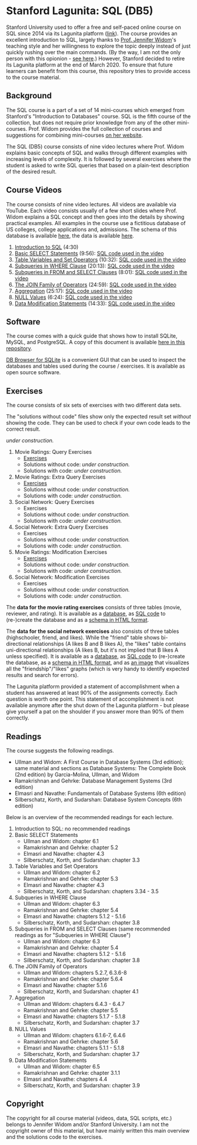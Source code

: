 # Stanford Lagunita: SQL (DB5)

Stanford University used to offer a free and self-paced online course on SQL since 2014 via its Lagunita platform ([link](https://lagunita.stanford.edu/courses/DB/SQL/SelfPaced/course/)). The course provides an excellent introduction to SQL, largely thanks to [Prof. Jennifer Widom](https://profiles.stanford.edu/jennifer-widom)'s teaching style and her willingness to explore the topic deeply instead of just quickly rushing over the main commands. (By the way, I am not the only person with this opionion - [see here](https://towardsdatascience.com/how-i-went-from-zero-coding-skills-to-data-scientist-in-6-months-c2207b65f2f3).) However, Stanford decided to retire its Lagunita platform at the end of March 2020. To ensure that future learners can benefit from this course, this repository tries to provide access to the course material.

## Background

The SQL course is a part of a set of 14 mini-courses which emerged from Stanford's "Introduction to Databases" course. SQL is the fifth course of the collection, but does not require prior knowledge from any of the other mini-courses. Prof. Widom provides the full collection of courses and suggestions for combining mini-courses [on her website](https://cs.stanford.edu/people/widom/DB-mooc.html).

The SQL (DB5) course consists of nine video lectures where Prof. Widom explains basic concepts of SQL and walks through different examples with increasing levels of complexity. It is followed by several exercises where the student is asked to write SQL queries that based on a plain-text description of the desired result.

## Course Videos

The course consists of nine video lectures. All videos are available via YouTube. Each video consists usually of a few short slides where Prof. Widom explains a SQL concept and then goes into the details by showing practical examples. All examples in the course use a fictitious database of US colleges, college applications and, admissions. The schema of this database is available [here](lectures/lecture_schema.sql), the data is available [here](lectures/lecture_data.sql).

1. [Introduction to SQL](https://www.youtube.com/watch?v=wxFmiRwXcQY) (4:30)
2. [Basic SELECT Statements](https://www.youtube.com/watch?v=4IxirOdp6bw) (9:56): [SQL code used in the video](lectures/2_Select.sql)
3. [Table Variables and Set Operators](https://www.youtube.com/watch?v=thcqxTlSAmw) (10:32): [SQL code used in the video](lectures/3_TableVarsSetOps.sql)
4. [Subqueries in WHERE Clause](https://www.youtube.com/watch?v=IJPXosPGLTU) (20:13): [SQL code used in the video](lectures/4_SubqueriesWhere.sql)
5. [Subqueries in FROM and SELECT Clauses](https://www.youtube.com/watch?v=8OCAxk1Rybg) (8:01): [SQL code used in the video](lectures/5_SubqueriesFromSelect.sql)
6. [The JOIN Family of Operators](https://www.youtube.com/watch?v=oXd4mTA86MI) (24:59): [SQL code used in the video](lectures/6_JoinOperators.sql)
7. [Aggregation](https://www.youtube.com/watch?v=428B57dOxcE) (25:17): [SQL code used in the video](lectures/7_SQLAggregation.sql)
8. [NULL Values](https://www.youtube.com/watch?v=qdR2z_Ws56k) (6:24): [SQL code used in the video](lectures/8_SQLNulls.sql)
9. [Data Modification Statements](https://www.youtube.com/watch?v=qKNb8YQYTZg) (14:33): [SQL code used in the video](lectures/9_SQLModifications.sql)

## Software

The course comes with a quick guide that shows how to install SQLite, MySQL, and PostgreSQL. A copy of this document is available [here in this repository](sql-guide.html).

[DB Browser for SQLite](https://sqlitebrowser.org/) is a convenient GUI that can be used to inspect the databases and tables used during the course / exercises. It is available as open source software.

## Exercises

The course consists of six sets of exercises with two different data sets.

The "solutions without code" files show only the expected result set *without* showing the code. They can be used to check if your own code leads to the correct result.

*under construction.*

1. Movie Ratings: Query Exercises
    * [Exercises](exercises/ex1_movie_queries.sql)
    * Solutions without code: *under construction.*
    * Solutions with code: *under construction.*
2. Movie Ratings: Extra Query Exercises
    * [Exercises](exercises/ex2_movie_queries_extra.sql)
    * Solutions without code: *under construction.*
    * Solutions with code: *under construction.*
3. Social Network: Query Exercises
    * Exercises
    * Solutions without code: *under construction.*
    * Solutions with code: *under construction.*
4. Social Network: Extra Query Exercises
    * Exercises
    * Solutions without code: *under construction.*
    * Solutions with code: *under construction.*
5. Movie Ratings: Modification Exercises
    * [Exercises](exercises/ex5_movie_modifications.sql)
    * Solutions without code: *under construction.*
    * Solutions with code: *under construction.*
6. Social Network: Modification Exercises
    * Exercises
    * Solutions without code: *under construction.*
    * Solutions with code: *under construction.*

The **data for the movie rating exercises** consists of three tables (movie, reviewer, and rating). It is available as a [database](exercises/movies/data_movies.db), as [SQL code](exercises/movies/data_movies.sql) to (re-)create the database and as a [schema in HTML format](exercises/movies/data_movies.html).

The **data for the social network exercises** also consists of three tables (highschooler, friend, and likes). While the "friend" table shows bi-directional relationships (A likes B and B likes A), the "likes" table contains uni-directional relationships (A likes B, but it's not implied that B likes A unless specified). It is available as a [database](exercises/social/data_social.db), as [SQL code](exercises/social/data_social.sql) to (re-)create the database, as a [schema in HTML format](exercises/social/data_social.html), and as [an image](exercises/social/data_social.png) that visualizes all the "friendship"/"likes" graphs (which is very handy to identify expected results and search for errors).

The Lagunita platform provided a statement of accomplishment when a student has answered at least 90% of the assignments correctly. Each question is worth one point. This statement of accomplishment is not available anymore after the shut down of the Lagunita platform - but please give yourself a pat on the shoulder if you answer more than 90% of them correctly.

## Readings

The course suggests the following readings.

* Ullman and Widom: A First Course in Database Systems (3rd edition); same material and sections as Database Systems: The Complete Book (2nd edition) by Garcia-Molina, Ullman, and Widom
* Ramakrishnan and Gehrke: Database Management Systems (3rd edition)
* Elmasri and Navathe: Fundamentals of Database Systems (6th edition)
* Silberschatz, Korth, and Sudarshan: Database System Concepts (6th edition)

Below is an overview of the recommended readings for each lecture.

1. Introduction to SQL: no recommended readings
2. Basic SELECT Statements
    * Ullman and Widom: chapter 6.1
    * Ramakrishnan and Gehrke: chapter 5.2
    * Elmasri and Navathe: chapter 4.3
    * Silberschatz, Korth, and Sudarshan: chapter 3.3
3. Table Variables and Set Operators
    * Ullman and Widom: chapter 6.2
    * Ramakrishnan and Gehrke: chapter 5.3
    * Elmasri and Navathe: chapter 4.3
    * Silberschatz, Korth, and Sudarshan: chapters 3.34 - 3.5
4. Subqueries in WHERE Clause
    * Ullman and Widom: chapter 6.3
    * Ramakrishnan and Gehrke: chapter 5.4
    * Elmasri and Navathe: chapters 5.1.2 - 5.1.6
    * Silberschatz, Korth, and Sudarshan: chapter 3.8
5. Subqueries in FROM and SELECT Clauses (same recommended readings as for "Subqueries in WHERE Clause")
    * Ullman and Widom: chapter 6.3
    * Ramakrishnan and Gehrke: chapter 5.4
    * Elmasri and Navathe: chapters 5.1.2 - 5.1.6
    * Silberschatz, Korth, and Sudarshan: chapter 3.8
6. The JOIN Family of Operators
    * Ullman and Widom: chapters 5.2.7, 6.3.6-8
    * Ramakrishnan and Gehrke: chapter 5.6.4
    * Elmasri and Navathe: chapter 5.1.6
    * Silberschatz, Korth, and Sudarshan: chapter 4.1
7. Aggregation
    * Ullman and Widom: chapters 6.4.3 - 6.4.7
    * Ramakrishnan and Gehrke: chapter 5.5
    * Elmasri and Navathe: chapters 5.1.7 - 5.1.8
    * Silberschatz, Korth, and Sudarshan: chapter 3.7
8. NULL Values
    * Ullman and Widom: chapters 6.1.6-7, 6.4.6
    * Ramakrishnan and Gehrke: chapter 5.6
    * Elmasri and Navathe: chapters 5.1.1 - 5.1.8
    * Silberschatz, Korth, and Sudarshan: chapter 3.7
9. Data Modification Statements
    * Ullman and Widom: chapter 6.5
    * Ramakrishnan and Gehrke: chapter 3.1.1
    * Elmasri and Navathe: chapters 4.4
    * Silberschatz, Korth, and Sudarshan: chapter 3.9

## Copyright

The copyright for all course material (videos, data, SQL scripts, etc.) belongs to Jennifer Widom and/or Stanford University. I am not the copyright owner of this material, but have mainly written this main overview and the solutions code to the exercises.
